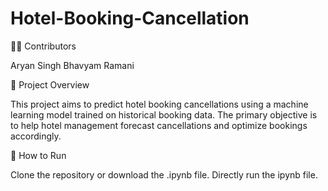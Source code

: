 # Hotel-Booking-Cancellation

👨‍💻 Contributors

Aryan Singh
Bhavyam Ramani

📌 Project Overview

This project aims to predict hotel booking cancellations using a machine learning model trained on historical booking data. The primary objective is to help hotel management forecast cancellations and optimize bookings accordingly.

📝 How to Run

Clone the repository or download the .ipynb file.
Directly run the ipynb file.
